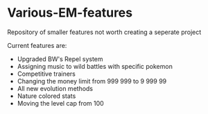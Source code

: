# Various-EM-features
Repository of smaller features not worth creating a seperate project

Current features are:
- Upgraded BW's Repel system
- Assigning music to wild battles with specific pokemon
- Competitive trainers
- Changing the money limit from 999 999 to 9 999 99
- All new evolution methods
- Nature colored stats
- Moving the level cap from 100

